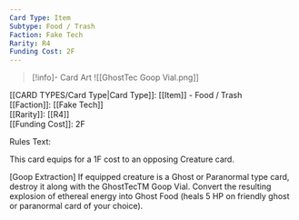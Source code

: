 ```yaml
---
Card Type: Item
Subtype: Food / Trash
Faction: Fake Tech
Rarity: R4
Funding Cost: 2F
---
```

> [!info]- Card Art
> ![[GhostTec Goop Vial.png]]

[[CARD TYPES/Card Type|Card Type]]: [[Item]] - Food / Trash  
[[Faction]]: [[Fake Tech]]  
[[Rarity]]: [[R4]]  
[[Funding Cost]]: 2F  

Rules Text:  

This card equips for a 1F cost to an opposing Creature card.  

[Goop Extraction] If equipped creature is a Ghost or Paranormal type card,  destroy it along with the GhostTecTM Goop Vial. 
Convert the resulting explosion of ethereal energy into Ghost Food (heals 5 HP on friendly ghost or paranormal card of your choice).  